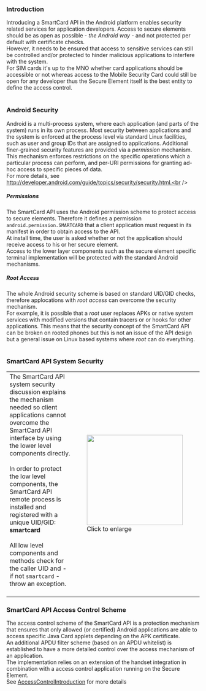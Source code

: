 ### Introduction ###
Introducing a SmartCard API in the Android platform enables security related services for application developers. Access to secure elements should be as open as possible - _the Android way_ - and not protected per default with certificate checks.<br />
However, it needs to be ensured that access to sensitive services can still be controlled and/or protected to hinder malicious applications to interfere with the system.<br />
For SIM cards it's up to the MNO whether card applications should be accessible or not whereas access to the Mobile Security Card could still be open for any developer thus the Secure Element itself is the best entity to define the access control.<br /><br />

### Android Security ###
Android is a multi-process system, where each application (and parts of the system) runs in its own process. Most security between applications and the system is enforced at the process level via standard Linux facilities, such as user and group IDs that are assigned to applications. Additional finer-grained security features are provided via a _permission_ mechanism.<br />
This mechanism enforces restrictions on the specific operations which a particular process can perform, and per-URI permissions for granting ad-hoc access to specific pieces of data.
<br />For more details, see http://developer.android.com/guide/topics/security/security.html.<br />

##### Permissions #####
The SmartCard API uses the Android permission scheme to protect access to secure elements. Therefore it defines a permission `android.permission.SMARTCARD` that a client application must request in its manifest in order to obtain access to the API.<br />
At install time, the user is asked whether or not the application should receive access to his or her secure element.<br />
Access to the lower layer components such as the secure element specific terminal implementation will be protected with the standard Android mechanisms.

##### Root Access #####
The whole Android security scheme is based on standard UID/GID checks, therefore applocations with _root access_ can overcome the security mechanism.<br />
For example, it is possible that a _root_ user replaces APKs or native system services with modified versions that contain tracers or or hooks for other applications. This means that the security concept of the SmartCard API can be broken on rooted phones but this is not an issue of the API design but a general issue on Linux based systems where _root_ can do everything.<br /><br />

### SmartCard API System Security ###
<table>
<tr>
<td width='35%' valign='top'>
The SmartCard API system security discussion explains the mechanism needed so client applications cannot overcome the SmartCard API interface by using the lower level components directly.<br /><br />
In order to protect the low level components, the SmartCard API remote process is installed and registered with a unique UID/GID: <b>smartcard</b><br /><br />
All low level components and methods check for the caller UID and - if not <code>smartcard</code> - throw an exception.<br /><br />
</td>
<td width='5%'>
</td>
<td width='60%'>
<a href='http://code.google.com/p/seek-for-android/wiki/SCAPI_hacking_png'>
<img src='http://seek-for-android.googlecode.com/svn/wiki/img/SCAPI_hacking.png' width='250' height='235' />
</a>
<br />
Click to enlarge<br>
</td>
</tr>
</table>

### SmartCard API Access Control Scheme ###
The access control scheme of the SmartCard API is a protection mechanism that ensures that only allowed (or certified) Android applications are able to access specific Java Card applets depending on the APK certificate.<br />
An additional APDU filter scheme (based on an APDU whitelist) is established to have a more detailed control over the access mechanism of an application.<br />
The implementation relies on an extension of the handset integration in combination with a access control application running on the Secure Element.<br />
See [AccessControlIntroduction](AccessControlIntroduction.md) for more details